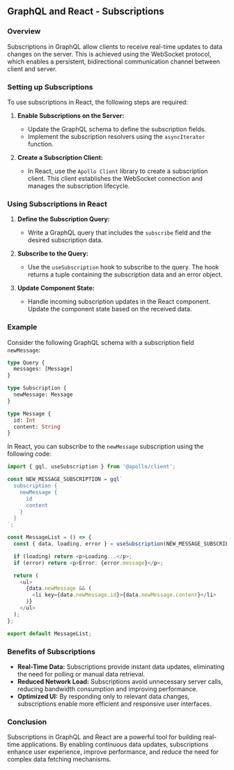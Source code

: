 ## GraphQL and React - Subscriptions

### Overview

Subscriptions in GraphQL allow clients to receive real-time updates to data changes on the server. This is achieved using the WebSocket protocol, which enables a persistent, bidirectional communication channel between client and server.

### Setting up Subscriptions

To use subscriptions in React, the following steps are required:

1. **Enable Subscriptions on the Server:**
   - Update the GraphQL schema to define the subscription fields.
   - Implement the subscription resolvers using the `asyncIterator` function.

2. **Create a Subscription Client:**
   - In React, use the `Apollo Client` library to create a subscription client. This client establishes the WebSocket connection and manages the subscription lifecycle.

### Using Subscriptions in React

1. **Define the Subscription Query:**
   - Write a GraphQL query that includes the `subscribe` field and the desired subscription data.

2. **Subscribe to the Query:**
   - Use the `useSubscription` hook to subscribe to the query. The hook returns a tuple containing the subscription data and an error object.

3. **Update Component State:**
   - Handle incoming subscription updates in the React component. Update the component state based on the received data.

### Example

Consider the following GraphQL schema with a subscription field `newMessage`:

```graphql
type Query {
  messages: [Message]
}

type Subscription {
  newMessage: Message
}

type Message {
  id: Int
  content: String
}
```

In React, you can subscribe to the `newMessage` subscription using the following code:

```typescript
import { gql, useSubscription } from '@apollo/client';

const NEW_MESSAGE_SUBSCRIPTION = gql`
  subscription {
    newMessage {
      id
      content
    }
  }
`;

const MessageList = () => {
  const { data, loading, error } = useSubscription(NEW_MESSAGE_SUBSCRIPTION);

  if (loading) return <p>Loading...</p>;
  if (error) return <p>Error: {error.message}</p>;

  return (
    <ul>
      {data.newMessage && (
        <li key={data.newMessage.id}>{data.newMessage.content}</li>
      )}
    </ul>
  );
};

export default MessageList;
```

### Benefits of Subscriptions

- **Real-Time Data:** Subscriptions provide instant data updates, eliminating the need for polling or manual data retrieval.
- **Reduced Network Load:** Subscriptions avoid unnecessary server calls, reducing bandwidth consumption and improving performance.
- **Optimized UI:** By responding only to relevant data changes, subscriptions enable more efficient and responsive user interfaces.

### Conclusion

Subscriptions in GraphQL and React are a powerful tool for building real-time applications. By enabling continuous data updates, subscriptions enhance user experience, improve performance, and reduce the need for complex data fetching mechanisms.
